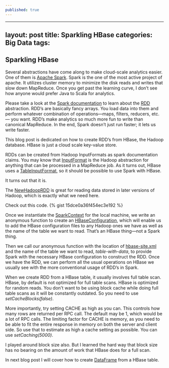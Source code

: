 ```yaml
---
published: true
---
```

---
layout: post
title: Sparkling HBase
categories: Big Data
tags:
---

## Sparkling HBase

Several abstractions have come along to make cloud-scale analytics easier. One of them is [Apache Spark](http://spark.apache.org). Spark is the one of the most active project of apache. It utilizes cluster memory to minimize the disk reads and writes that slow down MapReduce. Once you get past the learning curve, I don’t see how anyone would prefer Java to Scala for analytics.

Please take a look at the [Spark documentation](http://spark.apache.org/docs/latest/scala-programming-guide.html) to learn about the [RDD](https://spark.apache.org/docs/latest/api/scala/index.html#org.apache.spark.rdd.RDD) abstraction. RDD’s are basically fancy arrays. You load data into them and perform whatever combination of operations—maps, filters, reducers, etc.— you want. RDD’s make analytics so much more fun to write than canonical MapReduce. In the end, Spark doesn’t just run faster; it lets us write faster.

This blog post is dedicated on how to create RDD’s from HBase, the Hadoop database. HBase is just a cloud scale key-value store.

RDDs can be created from Hadoop InputFormats as spark documentation claims. You may know that [InputFormat](http://hadoop.apache.org/docs/current/api/org/apache/hadoop/mapred/InputFormat.html) is the Hadoop abstraction for anything that can be processed in a MapReduce job. As it turns out, HBase uses a [TableInputFormat](http://hbase.apache.org/apidocs/org/apache/hadoop/hbase/mapreduce/TableInputFormat.html), so it should be possible to use Spark with HBase.

It turns out that it is.

The [NewHadoopRDD](https://spark.apache.org/docs/latest/api/scala/index.html#org.apache.spark.rdd.NewHadoopRDD) is great for reading data stored in later versions of Hadoop, which is exactly what we need here.

Check out this code. {% gist 15dce0a36f454ec3e192 %}


Once we instantiate the [SparkContext](https://spark.apache.org/docs/latest/api/scala/index.html#org.apache.spark.SparkContext) for the local machine, we write an anonymous function to create an [HBaseConfiguration](http://hbase.apache.org/apidocs/org/apache/hadoop/hbase/HBaseConfiguration.html), which will enable us to add the HBase configuration files to any Hadoop ones we have as well as the name of the table we want to read. That’s an HBase thing—not a Spark thing.

Then we call our anonymous function with the location of [hbase-site.xml](http://hbase.apache.org/book/config.files.html) and the name of the table we want to read, _table-with-data_, to provide Spark with the necessary HBase configuration to construct the RDD. Once we have the RDD, we can perform all the usual operations on HBase we usually see with the more conventional usage of RDD’s in Spark.

When we create RDD from a HBase table, it usually involves full table scan. HBase, by default is not optimized for full table scans. HBase is optimized for random reads. You don't want to be using block cache while doing full table scans as it will be constantly outdated. So you need to use _setCacheBlocks(false)_.

More importantly, try setting CACHE as high as you can.  This controls how many rows are returned per RPC call.  The default may be 1, which would be a lot of RPC calls.  The limiting factor for CACHE is memory, as you need to be able to fit the entire response in memory on both the server and client side.  So use that to estimate as high a cache setting as possible. You can use _setCaching(5000)_.

I played around block size also. But I learned the hard way that block size has no bearing on the amount of work that HBase does for a full scan.

In next blog post I will cover how to create [DataFrame](https://spark.apache.org/docs/latest/api/scala/org/apache/spark/sql/DataFrame.html) from a HBase table.
